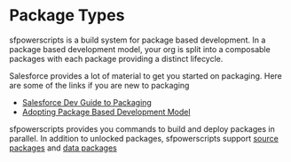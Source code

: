 # Package Types

sfpowerscripts is a build system for package based development. In a package based development model, your org is split into a composable packages with each package providing a distinct lifecycle.

Salesforce provides a lot of material to get you started on packaging. Here are some of the links if you are new to packaging

* [Salesforce Dev Guide to Packaging](https://developer.salesforce.com/docs/atlas.en-us.sfdx_dev.meta/sfdx_dev/sfdx_dev_unlocked_pkg_intro.htm)
* [Adopting Package Based Development Model](https://www.linkedin.com/pulse/adopting-package-based-development-model-salesforce-azlam-abdulsalam/?trk=read_related_article-card_title)

sfpowerscripts provides you commands to build and deploy packages in parallel. In addition to unlocked packages, sfpowerscripts support [source packages](source-packages.md) and [data packages](data-packages.md)


